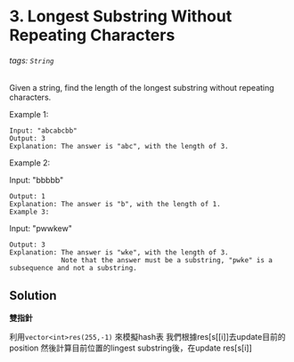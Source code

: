 # 3. Longest Substring Without Repeating Characters
###### tags: `String`


Given a string, find the length of the longest substring without repeating characters.

Example 1:

	Input: "abcabcbb"
	Output: 3 
	Explanation: The answer is "abc", with the length of 3. 
Example 2:

Input: "bbbbb"
```
Output: 1
Explanation: The answer is "b", with the length of 1.
Example 3:
```
Input: "pwwkew"
```
Output: 3
Explanation: The answer is "wke", with the length of 3. 
             Note that the answer must be a substring, "pwke" is a subsequence and not a substring.
```


## Solution

**雙指針**

利用`vector<int>res(255,-1)` 來模擬hash表
我們根據res[s[[i]]去update目前的position
然後計算目前位置的lingest substring後，在update res[s[i]]